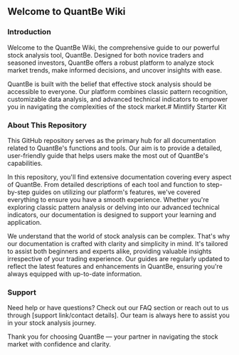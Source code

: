 ## Welcome to QuantBe Wiki

### Introduction

Welcome to the QuantBe Wiki, the comprehensive guide to our powerful stock analysis tool, QuantBe. Designed for both novice traders and seasoned investors, QuantBe offers a robust platform to analyze stock market trends, make informed decisions, and uncover insights with ease.

QuantBe is built with the belief that effective stock analysis should be accessible to everyone. Our platform combines classic pattern recognition, customizable data analysis, and advanced technical indicators to empower you in navigating the complexities of the stock market.# Mintlify Starter Kit

### About This Repository
This GitHub repository serves as the primary hub for all documentation related to QuantBe's functions and tools. Our aim is to provide a detailed, user-friendly guide that helps users make the most out of QuantBe's capabilities.

In this repository, you'll find extensive documentation covering every aspect of QuantBe. From detailed descriptions of each tool and function to step-by-step guides on utilizing our platform's features, we've covered everything to ensure you have a smooth experience. Whether you're exploring classic pattern analysis or delving into our advanced technical indicators, our documentation is designed to support your learning and application.

We understand that the world of stock analysis can be complex. That's why our documentation is crafted with clarity and simplicity in mind. It's tailored to assist both beginners and experts alike, providing valuable insights irrespective of your trading experience. Our guides are regularly updated to reflect the latest features and enhancements in QuantBe, ensuring you're always equipped with up-to-date information.


### Support
Need help or have questions? Check out our FAQ section or reach out to us through [support link/contact details]. Our team is always here to assist you in your stock analysis journey.

Thank you for choosing QuantBe — your partner in navigating the stock market with confidence and clarity.

